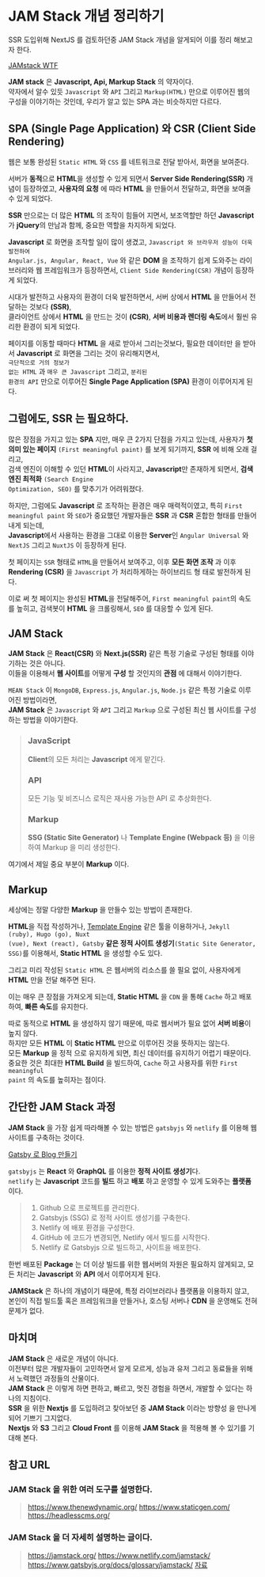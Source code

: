 # JAM Stack 개념 정리하기
SSR 도입위해 NextJS 를 검토하던중 JAM Stack 개념을 알게되어 이를 정리 해보고자 한다. <br />

[JAMstack WTF](https://jamstack.wtf/)

**JAM stack** 은 **Javascript, Api, Markup Stack** 의 약자이다. <br />
약자에서 알수 있듯 <code>Javascript</code> 와 <code>API</code> 그리고 <code>Markup(HTML)</code> 만으로 이루어진 웹의 구성을 이야기하는 것인데, 우리가 알고 있는 SPA 과는 비슷하지만 다르다. <br />

## SPA (Single Page Application) 와 CSR (Client Side Rendering)

웹은 보통 완성된 <code>Static HTML</code> 와 <code>CSS</code> 를 네트워크로 전달 받아서, 화면을 보여준다. <br />

서버가 **동적**으로 **HTML**을 생성할 수 있게 되면서 **Server Side Rendering(SSR)** 개념이 등장하였고, **사용자의 요청** 에 따라 **HTML** 을 만들어서 전달하고, 화면을 보여줄 수 있게 되었다. <br />

**SSR** 만으로는 더 많은 **HTML** 의 조작이 힘들어 지면서, 보조역할만 하던 **Javascript** 가 **jQuery**의 만남과 함께, 중요한 역할을 차지하게 되었다.

**Javascript** 로 화면을 조작할 일이 많이 생겼고, <code>Javascript 와 브라우저 성능이 더욱 발전하여</code> <br />
<code>Angular.js, Angular, React, Vue</code> 와 같은 **DOM** 을 조작하기 쉽게 도와주는 라이브러리와 웹 프레임워크가 등장하면서, <code>Client Side Rendering(CSR)</code> 개념이 등장하게 되었다. <br />

시대가 발전하고 사용자의 환경이 더욱 발전하면서, 서버 상에서 **HTML** 을 만들어서 전달하는 것보다 **(SSR)**, <br />
클라이언트 상에서 **HTML** 을 만드는 것이 **(CSR)**, **서버 비용과 렌더링 속도**에서 훨씬 유리한 환경이 되게 되었다. <br />

페이지를 이동할 때마다 **HTML** 을 새로 받아서 그리는것보다, 필요한 데이터만 을 받아서 **Javascript** 로 화면을 그리는 것이 유리해지면서, <br />
<code>극단적으로 거의 정보가 없는 HTML</code> 과 <code>매우 큰 Javascript</code> 그리고, <code>분리된 환경의 API</code> 만으로 이루어진 **Single Page Application (SPA)** 환경이 이루어지게 된다. <br />

## 그럼에도, SSR 는 필요하다.
많은 장점을 가지고 있는 **SPA** 지만, 매우 큰 2가지 단점을 가지고 있는데, 사용자가 **첫 의미 있는 페이지** <code>(First meaningful paint)</code> 를 보게 되기까지, **SSR** 에 비해 오래 걸
리고,  <br />
검색 엔진이 이해할 수 있던 **HTML**이 사라지고, **Javascript**만 존재하게 되면서, **검색 엔진 최적화** <code>(Search Engine Optimization, SEO)</code> 를 맞추기가 어려워졌다. <br />

하지만, 그럼에도 **Javascript** 로 조작하는 환경은 매우 매력적이였고, 특히 <code>First meaningful paint</code> 와 <code>SEO</code>가 중요했던 개발자들은 **SSR** 과 **CSR** 혼합한 형태를 만들어 내게 되는데, <br /> 
**Javascript**에서 사용하는 환경을 그대로 이용한 **Server**인 <code>Angular Universal</code> 와 <code>NextJS</code> 그리고 <code>NuxtJS</code> 이 등장하게 된다. <br /> 

첫 페이지는 <code>SSR</code> 형태로 <code>HTML</code>을 만들어서 보여주고, 이후 **모든 화면 조작** 과 이후 **Rendering (CSR)** 을 <code>Javascript</code> 가 처리하게하는 하이브리드 형
태로 발전하게 된다. <br /> 

이로 써 첫 페이지는 완성된 **HTML**을 전달해주어, <code>First meaningful paint</code>의 속도를 높히고, 검색봇이 **HTML** 을 크롤링해서, <code>SEO</code> 를 대응할 수 있게 된다. <br /> 

## JAM Stack
**JAM Stack** 은 **React(CSR)** 와 **Next.js(SSR)** 같은 특정 기술로 구성된 형태를 이야기하는 것은 아니다. <br /> 
이들을 이용해서 **웹 사이트**를 어떻게 **구성** 할 것인지의 **관점** 에 대해서 이야기한다. <br /> 

<code>MEAN Stack</code> 이 <code>MongoDB</code>, <code>Express.js</code>, <code>Angular.js</code>, <code>Node.js</code> 같은 특정 기술로 이루어진 방법이라면, <br />
**JAM Stack** 은 <code>Javascript</code> 와 <code>API</code> 그리고 <code>Markup</code> 으로 구성된 최신 웹 사이트를 구성하는 방법을 이야기한다. <br />

> ### JavaScript
> **Client**의 모든 처리는 **Javascript** 에게 맡긴다.
> ### API
> 모든 기능 및 비즈니스 로직은 재사용 가능한 API 로 추상화한다.
> ### Markup
> **SSG (Static Site Generator)** 나 **Template Engine (Webpack 등)** 을 이용하여 Markup 을 미리 생성한다.

여기에서 제일 중요 부분이 **Markup** 이다. <br />

## Markup
세상에는 정말 다양한 **Markup** 을 만들수 있는 방법이 존재한다. <br />

**HTML**을 직접 작성하거나, [Template Engine](https://en.wikipedia.org/wiki/Comparison_of_web_template_engines) 같은 툴을 이용하거나, <code>Jekyll (ruby), Hugo (go), Nuxt (vue), 
Next (react), Gatsby</code> **같은 정적 사이트 생성기**<code>(Static Site Generator, SSG)</code>를 이용해서, **Static HTML** 을 생성할 수도 있다. <br />

그리고 미리 작성된 <code>Static HTML</code> 은 웹서버의 리소스를 쓸 필요 없이, 사용자에게 **HTML** 만을 전달 해주면 된다. <br />

이는 매우 큰 장점을 가져오게 되는데, **Static HTML** 을 <code>CDN</code> 을 통해 <code>Cache</code> 하고 배포하여, **빠른 속도**를 유지한다. <br />

따로 동적으로 **HTML** 을 생성하지 않기 때문에, 따로 웹서버가 필요 없어 **서버 비용**이 높지 않다. <br />
하지만 모든 **HTML** 이 **Static HTML** 만으로 이루어진 것을 뜻하지는 않는다. <br />
모든 **Markup** 을 정적 으로 유지하게 되면, 최신 데이터를 유지하기 어렵기 때문이다. <br />
중요한 것은 최대한 **HTML Build** 을 빌드하여, <code>Cache</code> 하고 사용자를 위한 <code>First meaningful paint</code> 의 속도를 높히자는 점이다. <br />

## 간단한 JAM Stack 과정
**JAM Stack** 을 가장 쉽게 따라해볼 수 있는 방법은 <code>gatsbyjs</code> 와 <code>netlify</code> 를 이용해 웹사이트를 구축하는 것이다. <br />

[Gatsby 로 Blog 만들기](https://medium.com/@pks2974/gatsby-%EB%A1%9C-blog-%EB%A7%8C%EB%93%A4%EA%B8%B0-ac3eed48e068) <br />

<code>gatsbyjs</code> 는 **React** 와 **GraphQL** 를 이용한 **정적 사이트 생성기**다. <br />
<code>netlify</code> 는 **Javascript** 코드를 **빌드** 하고 **배포** 하고 운영할 수 있게 도와주는 **플랫폼**이다. <br />

> 1. Github 으로 프로젝트를 관리한다.
> 2. Gatsbyjs (SSG) 로 정적 사이트 생성기를 구축한다.
> 3. Netlify 에 배포 환경을 구성한다.
> 4. GitHub 에 코드가 변경되면, Netlify 에서 빌드를 시작한다.
> 5. Netlify 로 Gatsbyjs 으로 빌드하고, 사이트을 배포한다.

한번 배포된 **Package** 는 더 이상 빌드를 위한 웹서버의 자원은 필요하지 않게되고, 모든 처리는 **Javascript** 와 **API** 에서 이루어지게 된다. <br />

**JAMStack** 은 하나의 개념이기 때문에, 특정 라이브러리나 플랫폼을 이용하지 않고, 본인이 직접 빌드툴 혹은 프레임워크을 만들거나, 호스팅 서버나 **CDN** 을 운영해도 전혀 문제가 없다. <br />

## 마치며
**JAM Stack** 은 새로운 개념이 아니다. <br >
이전부터 많은 개발자들이 고민하면서 알게 모르게, 성능과 유저 그리고 동료들을 위해서 노력했던 과정들의 산물이다. <br />
**JAM Stack** 은 이렇게 하면 편하고, 빠르고, 멋진 경험을 하면서, 개발할 수 있다는 하나의 지침이다. <br />
**SSR** 을 위한 **Nextjs** 를 도입하려고 찾아보던 중 **JAM Stack** 이라는 방향성 을 만나게 되어 기쁘기 그지없다. <br />
**Nextjs** 와 **S3** 그리고 **Cloud Front** 를 이용해 **JAM Stack** 을 적용해 볼 수 있기를 기대해 본다. <br />

## 참고 URL
### JAM Stack 을 위한 여러 도구를 설명한다.
> https://www.thenewdynamic.org/
> https://www.staticgen.com/
> https://headlesscms.org/

### JAM Stack 을 더 자세히 설명하는 글이다.
> https://jamstack.org/
> https://www.netlify.com/jamstack/
> https://www.gatsbyjs.org/docs/glossary/jamstack/
[자료](https://medium.com/@pks2974/jam-stack-%EA%B0%9C%EB%85%90-%EC%A0%95%EB%A6%AC%ED%95%98%EA%B8%B0-17dd5c34edf7)
